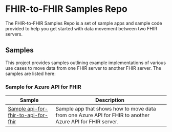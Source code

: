 # FHIR-to-FHIR Samples Repo
The FHIR-to-FHIR Samples Repo is a set of sample apps and sample code provided to help you get started with data movement between two FHIR servers. 

## Samples

This project provides samples outlining example implementations of various use cases to move data from one FHIR server to another FHIR server. The samples are listed here:

### Sample for Azure API for FHIR

|Sample|Description|
| --- | --- |
| [Sample api-for-fhir-to-api-for-fhir](samples/fhir-to-fhir/api-for-fhir-to-api-for-fhir) | Sample app that shows how to move data from one Azure API for FHIR to another Azure API for FHIR server. |
